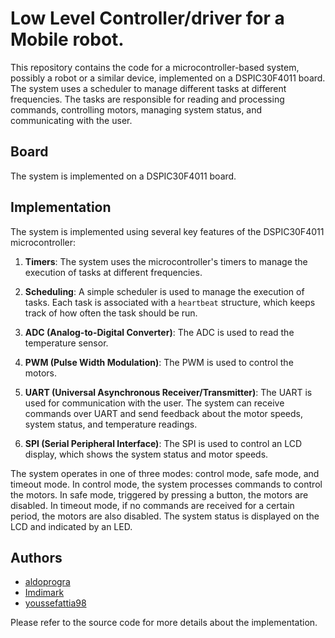 
# Low Level Controller/driver for a Mobile robot.

This repository contains the code for a microcontroller-based system, possibly a robot or a similar device, implemented on a DSPIC30F4011 board. The system uses a scheduler to manage different tasks at different frequencies. The tasks are responsible for reading and processing commands, controlling motors, managing system status, and communicating with the user.

## Board

The system is implemented on a DSPIC30F4011 board.

## Implementation

The system is implemented using several key features of the DSPIC30F4011 microcontroller:

1.  **Timers**: The system uses the microcontroller's timers to manage the execution of tasks at different frequencies.
    
2.  **Scheduling**: A simple scheduler is used to manage the execution of tasks. Each task is associated with a `heartbeat` structure, which keeps track of how often the task should be run.
    
3.  **ADC (Analog-to-Digital Converter)**: The ADC is used to read the temperature sensor.
    
4.  **PWM (Pulse Width Modulation)**: The PWM is used to control the motors.
    
5.  **UART (Universal Asynchronous Receiver/Transmitter)**: The UART is used for communication with the user. The system can receive commands over UART and send feedback about the motor speeds, system status, and temperature readings.
    
6.  **SPI (Serial Peripheral Interface)**: The SPI is used to control an LCD display, which shows the system status and motor speeds.
    

The system operates in one of three modes: control mode, safe mode, and timeout mode. In control mode, the system processes commands to control the motors. In safe mode, triggered by pressing a button, the motors are disabled. In timeout mode, if no commands are received for a certain period, the motors are also disabled. The system status is displayed on the LCD and indicated by an LED.

## Authors

-   [aldoprogra](https://github.com/aldoprogra)
-   [Imdimark](https://github.com/Imdimark)
-   [youssefattia98](https://github.com/youssefattia98)

Please refer to the source code for more details about the implementation.
